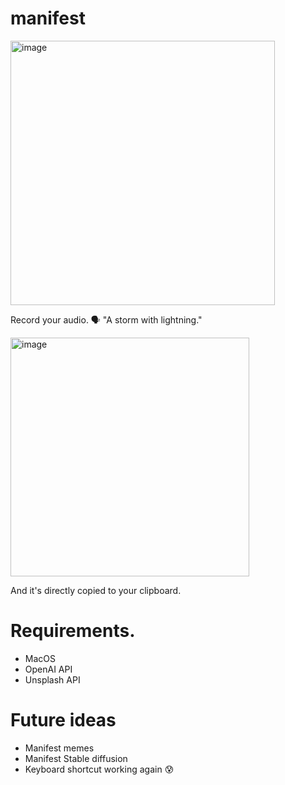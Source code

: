 # manifest
<img width="423" alt="image" src="https://github.com/adriangalilea/manifest/assets/90320947/e00ed983-eda8-47e1-bf61-8f15449cab4a">

Record your audio.
🗣️ "A storm with lightning."


<img width="382" alt="image" src="https://github.com/adriangalilea/manifest/assets/90320947/b3a1f254-c21c-40d2-94a7-90b7d30b33ff">

And it's directly copied to your clipboard.

# Requirements.
- MacOS
- OpenAI API
- Unsplash API

# Future ideas
- Manifest memes
- Manifest Stable diffusion
- Keyboard shortcut working again 😰
